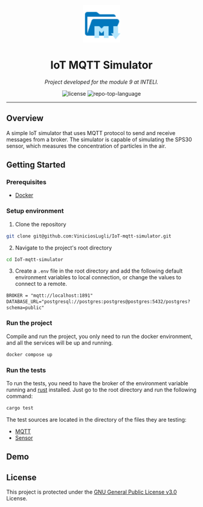 <p align="center">
  <img src="https://raw.githubusercontent.com/PKief/vscode-material-icon-theme/ec559a9f6bfd399b82bb44393651661b08aaf7ba/icons/folder-markdown-open.svg" width="100" alt="project-logo">
</p>
<p align="center">
	<h1 align="center">IoT MQTT Simulator</h1>
</p>
<p align="center">
	<em> Project developed for the module 9 at INTELI.</em>
</p>
<p align="center">
	<img src="https://img.shields.io/github/license/ViniciosLugli/IoT-mqtt-simulator?style=default&logo=opensourceinitiative&logoColor=white&color=78DCE8" alt="license">
	<img src="https://img.shields.io/github/languages/top/ViniciosLugli/IoT-mqtt-simulator?style=default&color=78DCE8" alt="repo-top-language">

---

## Overview

A simple IoT simulator that uses MQTT protocol to send and receive messages from a broker. The simulator is capable of simulating the SPS30 sensor, which measures the concentration of particles in the air.

## Getting Started

### Prerequisites

-   [Docker](https://www.docker.com/)

### Setup environment

1. Clone the repository

```bash
git clone git@github.com:ViniciosLugli/IoT-mqtt-simulator.git
```

2. Navigate to the project's root directory

```bash
cd IoT-mqtt-simulator
```

3. Create a `.env` file in the root directory and add the following default environment variables to local connection, or change the values to connect to a remote.

```shell
BROKER = "mqtt://localhost:1891"
DATABASE_URL="postgresql://postgres:postgres@postgres:5432/postgres?schema=public"
```

### Run the project

Compile and run the project, you only need to run the docker environment, and all the services will be up and running.

```bash
docker compose up
```

### Run the tests

To run the tests, you need to have the broker of the environment variable running and [rust](https://www.rust-lang.org/) installed. Just go to the root directory and run the following command:

```bash
cargo test
```

The test sources are located in the directory of the files they are testing:

-   [MQTT](common/src/mqtt.rs#L102)
-   [Sensor](publisher/src/sensor.rs#L45)

## Demo

## License

This project is protected under the [GNU General Public License v3.0](https://choosealicense.com/licenses/gpl-3.0/) License.
